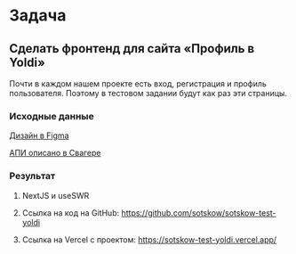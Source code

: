 # Задача

## Сделать фронтенд для сайта «Профиль в Yoldi»

Почти в каждом нашем проекте есть вход, регистрация и профиль пользователя.
Поэтому в тестовом задании будут как раз эти страницы.

### Исходные данные

[Дизайн в Figma](https://www.figma.com/file/Cws3gKEwGqPvJRhNLLY36u/%D0%A2%D0%B5%D1%81%D1%82%D0%BE%D0%B2%D0%BE%D0%B5-%D0%B7%D0%B0%D0%B4%D0%B0%D0%BD%D0%B8%D0%B5-Yoldi?node-id=0%3A1)

[АПИ описано в Свагере](https://frontend-test-api.yoldi.agency/api/docs)

### Результат

1. NextJS и useSWR

2. Ссылка на код на GitHub:  https://github.com/sotskow/sotskow-test-yoldi

3. Ссылка на Vercel с проектом: https://sotskow-test-yoldi.vercel.app/

